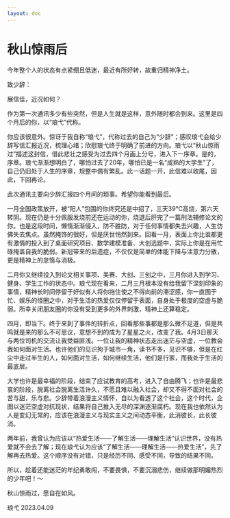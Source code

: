 ```yaml
---
layout: doc
---
```


# 秋山惊雨后

今年整个人的状态有点紧绷且低迷，最近有所好转，故重归精神净土。

致少辞：

展信佳，近况如何？

作为第一次通讯多少有些突然，但是人生就是这样，意外随时都会到来。这里是四个月后的你，以“琅弋”代称。

你应该很意外。惊讶于我自称“琅弋”，代称过去的自己为“少辞”；感叹琅弋会给少辞写信汇报近况，梳理心绪；欣慰琅弋终于明确了前进的方向。琅弋以“秋山惊雨过”描述这封信，借此悲壮之感受为过去四个月画上分号，进入下一序章。是的，序章。琅弋渐渐想明白了，哪怕过去了20年，哪怕已是一名“成熟的大学生”了，自己仍旧处于人生的序章，规整中偶有繁乱。此一话题一开，此信难以收尾，因此，下回再论。

此次通讯主要向少辞汇报四个月间的琐事。希望你能看到最后。

一月全国政策放开，被“阳人”包围的你终究还是中招了，三天39℃高烧，第六天转阴。现在仍是十分佩服发烧前还在运动的你，烧退后肝完了一篇刑法辅修论文的你。也是这段时间，懒惰渐渐侵入，防不胜防，对于任何事情都失去兴趣，人生仿佛失去焦点。虽然掩饰的很好，但是厌世悄然到来。回看一月，表面上你比谁都更有激情的投入到了桌面研究项目、数学建模准备、大创选题中，实际上你是在用忙碌掩盖自我的脆弱。新冠带来的后遗症，不仅仅是简单的体能下降与注意力分散，更是精神上的怠惰与消极。

二月你又继续投入到论文相关事项、美赛、大创、三创之中，三月你进入到学习、健身、学生工作的状态中。琅弋现在看来，二月三月根本没有给我留下深刻印象的事情，精神长时间停留于好似有人将你拖住使之不得向前的滞涩感，你一直囿于忙、娱乐的怪圈之中，对于生活的热爱仅仅停留于表面，自身处于极度的空虚与脆弱。所幸关闭朋友圈的你没有受到更多的外界刺激，精神上还算稳定。

四月，即当下。终于来到了事件的转折点，回看那些事都是那么微不足道，但是共鸣就是来的那么不可思议，意想不到的成为了星星之火，改变了我。4月3日那天与两位司机的交流让我受益匪浅。一位让我的精神状态走出迷茫与空虚，一位教会我如何面对生活。也许他们的见识拘于城市一角，读书不多，见识不够，但是在红尘中走过半生的人，如何面对生活，如何继续生活，他们是行家，而我处于生活的最底层。

大学也许是最幸福的阶段，结束了应试教育的高考，进入了自由腾飞；也许是最悲哀的阶段，脱离社会脱离生活许久，不愿且难以融入社会，却又不得不面对社会的苦与甜，乐与悲。少辞带着浪漫主义情怀，自以为看透了这个社会，这个时代，企图以迷茫空虚对抗现状，结果将自己推入无尽的深渊逐渐腐朽。现在我也依然认为人是变幻无常的，应该在浪漫主义与现实主义之间动态平衡，此消彼长，此长彼消。

两年前，我曾认为应该以“热爱生活——了解生活——理解生活”认识世界，没有热爱就不会去了解；现在琅弋认为应该“了解生活——理解生活——热爱生活”，先了解再去热爱。这个顺序没有对错，只是经历不同、感受不同，导致的结果不同。

所以，趁着还能迷茫的年纪勇敢闯，不要畏惧，不要沉溺悲伤，继续做那明媚热烈的少年吧！～

秋山惊雨过，愿自在如风。


琅弋
2023.04.09